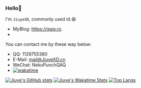 ### Hello👋

I'm `JiuyeXD`,  commonly used id.😄

* MyBlog: <https://qwq.ro>.
* 
You can contact me by these way below:
*  QQ: 1129755380
*  E-Mail: <mail@JiuyeXD.cn>
*  WeChat: NekoPunchQAQ
*  [![wakatime](https://wakatime.com/badge/user/d18b4cf6-c6b4-4d8c-a520-e2e89eb72fb7.svg)](https://wakatime.com/@d18b4cf6-c6b4-4d8c-a520-e2e89eb72fb7)

[![Jiuye's GitHub stats](https://github-readme-stats.vercel.app/api?username=JiuyeXD&show_icons=true&theme=ayu-mirage)](https://github.com/JiuyeXD)
[![Jiuye's Wakatime Stats](https://github-readme-stats.vercel.app/api/wakatime/?username=JiuyeXD&show_icons=true&theme=ayu-mirage)](https://github.com/JiuyeXD)
[![Top Langs](https://github-readme-stats.vercel.app/api/top-langs/?username=JiuyeXD&hide=SCSS,LESS,CSS&show_icons=true&theme=gruvbox)](https://github.com/JiuyeXD?tab=repositories)

